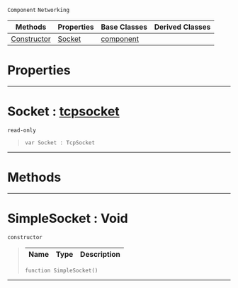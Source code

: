  `Component` `Networking`



|Methods|Properties|Base Classes|Derived Classes|
|---|---|---|---|
|[ Constructor](https://github.com/ZilchEngine/ZilchDocs/blob/master/code_reference/class_reference/simplesocket.markdown#simplesocket-void)|[ Socket](https://github.com/ZilchEngine/ZilchDocs/blob/master/code_reference/class_reference/simplesocket.markdown#socket-zilch-engine-docum)|[component](https://github.com/ZilchEngine/ZilchDocs/blob/master/code_reference/class_reference/component.markdown)| |


 #  Properties


---  
 #  Socket : [tcpsocket](https://github.com/ZilchEngine/ZilchDocs/blob/master/code_reference/class_reference/tcpsocket.markdown)

 `read-only`

> 
> ``` lang=cpp, name=Nada
> var Socket : TcpSocket


---  
 #  Methods


---  
 #  SimpleSocket : Void

 `constructor`

> 
> |Name|Type|Description|
> |---|---|---|
> ``` lang=cpp, name=Nada
> function SimpleSocket()
> ``` 


---  
 

 